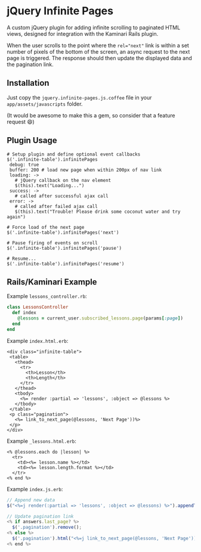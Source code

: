jQuery Infinite Pages
=====================

A custom jQuery plugin for adding infinite scrolling to paginated HTML views, designed
for integration with the Kaminari Rails plugin.

When the user scrolls to the point where the `rel="next"` link is within a set number 
of pixels of the bottom of the screen, an async request to the next page is triggered.
The response should then update the displayed data and the pagination link.

Installation
------------

Just copy the `jquery.infinite-pages.js.coffee` file in your `app/assets/javascripts`
folder.

(It would be awesome to make this a gem, so consider that a feature request :smile:)

Plugin Usage
------------

```
# Setup plugin and define optional event callbacks
$('.infinite-table').infinitePages
 debug: true
 buffer: 200 # load new page when within 200px of nav link
 loading: ->
   # jQuery callback on the nav element
   $(this).text("Loading...")
 success: ->
   # called after successful ajax call
 error: ->
   # called after failed ajax call
   $(this).text("Trouble! Please drink some coconut water and try again")

# Force load of the next page
$('.infinite-table').infinitePages('next')

# Pause firing of events on scroll
$('.infinite-table').infinitePages('pause')

# Resume...
$('.infinite-table').infinitePages('resume')
```

Rails/Kaminari Example
----------------------

Example `lessons_controller.rb`:

```ruby
class LessonsController
  def index
    @lessons = current_user.subscribed_lessons.page(params[:page])
  end
end
```

Example `index.html.erb`:

```erb
<div class="infinite-table">
 <table>
   <thead>
     <tr>
       <th>Lesson</th>
       <th>Length</th>
     </tr>
   </thead>
   <tbody>
     <%= render :partial => 'lessons', :object => @lessons %>
   </tbody>
 </table>
 <p class="pagination">
   <%= link_to_next_page(@lessons, 'Next Page'))%>
 </p>
</div>
```

Example `_lessons.html.erb`:

```erb
<% @lessons.each do |lesson| %>
  <tr>
    <td><%= lesson.name %></td>
    <td><%= lesson.length.format %></td>
  </tr>
<% end %>
```

Example `index.js.erb`:

```javascript
// Append new data
$("<%=j render(:partial => 'lessons', :object => @lessons) %>").appendTo($(".infinite-table tbody"));

// Update pagination link
<% if answers.last_page? %>
  $('.pagination').remove();
<% else %>
  $('.pagination').html("<%=j link_to_next_page(@lessons, 'Next Page'))%>");
<% end %>
```
